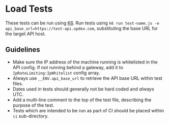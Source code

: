 # Load Tests

These tests can be run using [K6](https://k6.io). Run tests using `k6 run test-name.js -e api_base_url=https://test-api.opdex.com`, substituting the base URL for the target API host.

## Guidelines

* Make sure the IP address of the machine running is whitelisted in the API config. If not running behind a gateway, add it to `IpRateLimiting:IpWhitelist` config array.
* Always use `__ENV.api_base_url` to retrieve the API base URL within test files.
* Dates used in tests should generally not be hard coded and _always_ UTC.
* Add a multi-line comment to the top of the test file, describing the purpose of the test.
* Tests which are intended to be run as part of CI should be placed within `ci` sub-directory.
